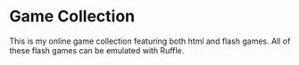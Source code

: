 # Game Collection
This is my online game collection featuring both html and flash games. All of these flash games can be emulated with Ruffle.
